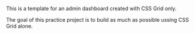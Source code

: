 This is a template for an admin dashboard created with CSS Grid only.

The goal of this practice project is to build as much as possible ussing CSS Grid alone.
